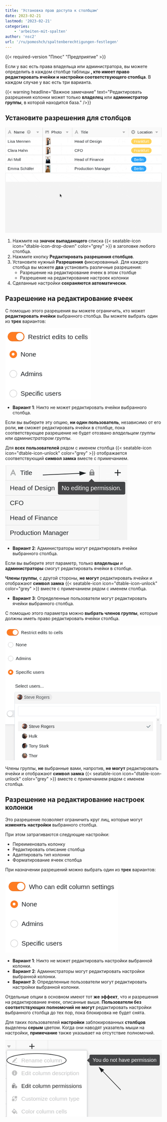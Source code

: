 ```yaml
---
title: 'Установка прав доступа к столбцам'
date: 2023-02-21
lastmod: '2023-02-21'
categories:
    - 'arbeiten-mit-spalten'
author: 'nsc2'
url: '/ru/pomoshch/spaltenberechtigungen-festlegen'
---
```


{{< required-version "Плюс" "Предприятие" >}}

Если у вас есть права владельца или администратора, вы можете определить в каждом столбце таблицы **, кто имеет право редактировать ячейки и настройки соответствующего столбца**. В каждом случае у вас есть три варианта.

{{< warning  headline="Важное замечание"  text="Редактировать разрешения колонки может только **владелец** или **администратор** **группы**, в которой находится база." />}}

## Установите разрешения для столбцов

![Установите разрешения для столбцов](images/edit-column-permissions.gif)

1. Нажмите на **значок выпадающего** списка {{< seatable-icon icon="dtable-icon-drop-down" color="grey" >}} в заголовке любого столбца.
2. Нажмите кнопку **Редактировать разрешения столбцов**.
3. Установите нужный **Разрешения** фиксированный. Для каждого столбца вы можете **два** установить различные разрешения:
    - Разрешение на редактирование ячеек в этом столбце
    - Разрешение на редактирование настроек колонки
4. Сделанные настройки **сохраняются автоматически**.

## Разрешение на редактирование ячеек

С помощью этого разрешения вы можете ограничить, кто может **редактировать** **ячейки** выбранного столбца. Вы можете выбрать один из **трех** вариантов:

![Установите полномочия для редактирования ячеек](images/restrict-edit-to-cells.png)

- **Вариант 1**: Никто не может редактировать ячейки выбранного столбца.

Если вы выберите эту опцию, **ни один пользователь**, независимо от его роли, **не** сможет редактировать ячейки в столбце, пока соответствующее разрешение не будет отозвано _владельцем группы_ или _администратором группы_.

Для **всех пользователей** рядом с именем столбца {{< seatable-icon icon="dtable-icon-unlock" color="grey" >}} отображается соответствующий **символ замка** вместе с примечанием.

![Члены группы не имеют права редактировать ячейки столбца с этим параметром](images/group-members-cant-edit-cells-1.png)

- **Вариант 2**: Администраторы могут редактировать ячейки выбранного столбца.

Если вы выберите этот параметр, только **владельцы** и **администраторы** смогут редактировать ячейки в столбце.

**Члены группы**, с другой стороны, **не могут** редактировать ячейки и отображают **символ замка** {{< seatable-icon icon="dtable-icon-unlock" color="grey" >}} вместе с примечанием рядом с именем столбца.

- **Вариант 3**: Определенные пользователи могут редактировать ячейки выбранного столбца.

С помощью этого параметра можно **выбрать членов группы**, которые должны иметь право редактировать ячейки столбца.

![Выбор конкретных пользователей, которые могут редактировать ячейки столбца](images/option-3-editing-cells.png)

Члены группы, **не** выбранные вами, напротив, **не могут** редактировать ячейки и отображают **символ замка** {{< seatable-icon icon="dtable-icon-unlock" color="grey" >}} вместе с примечанием рядом с именем столбца.

## Разрешение на редактирование настроек колонки

Это разрешение позволяет ограничить круг лиц, которые могут **изменять** **настройки** выбранного столбца.

При этом затрагиваются следующие настройки:

- Переименовать колонку
- Редактировать описание столбца
- Адаптировать тип колонки
- Форматирование ячеек столбца

При назначении разрешений можно выбрать один из **трех** вариантов:

![Установите полномочия для редактирования настроек колонки](images/who-can-edit-column-settings.png)

- **Вариант 1**: Никто не может редактировать настройки выбранной колонки.
- **Вариант 2**: Администраторы могут редактировать настройки выбранной колонки.
- **Вариант 3**: Определенные пользователи могут редактировать настройки выбранной колонки.

Отдельные опции в основном имеют тот **же эффект**, что и разрешения на редактирование ячеек, описанные выше. **Пользователи без соответствующих полномочий** **не могут** редактировать настройки выбранного столбца до тех пор, пока блокировка не будет снята.

Для таких пользователей **настройки** заблокированных **столбцов** выделены **серым** цветом. Когда они наводят указатель мыши на настройки, **примечание** также указывает на отсутствие полномочий.

![Настройки столбцов, выделенные серым цветом, и указание на отсутствие авторизации](images/column-settings-for-users-with-no-permission.png)
